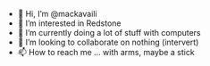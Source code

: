 - 👋 Hi, I’m @mackavaili
- 👀 I’m interested in Redstone
- 🌱 I’m currently doing a lot of stuff with computers
- 💞️ I’m looking to collaborate on nothing (intervert)
- 📫 How to reach me ... with arms, maybe a stick

<!---
mackavaili/mackavaili is a ✨ special ✨ repository because its `README.md` (this file) appears on your GitHub profile.
You can click the Preview link to take a look at your changes.
--->
